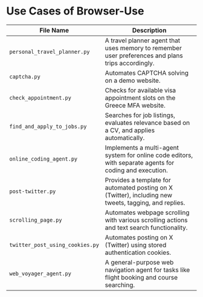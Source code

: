 # Use Cases of Browser-Use

| File Name | Description |
|-----------|------------|
| `personal_travel_planner.py` | A travel planner agent that uses memory to remember user preferences and plans trips accordingly. |
| `captcha.py` | Automates CAPTCHA solving on a demo website. |
| `check_appointment.py` | Checks for available visa appointment slots on the Greece MFA website. |
| `find_and_apply_to_jobs.py` | Searches for job listings, evaluates relevance based on a CV, and applies automatically. |
| `online_coding_agent.py` | Implements a multi-agent system for online code editors, with separate agents for coding and execution. |
| `post-twitter.py` | Provides a template for automated posting on X (Twitter), including new tweets, tagging, and replies. |
| `scrolling_page.py` | Automates webpage scrolling with various scrolling actions and text search functionality. |
| `twitter_post_using_cookies.py` | Automates posting on X (Twitter) using stored authentication cookies. |
| `web_voyager_agent.py` | A general-purpose web navigation agent for tasks like flight booking and course searching. |
